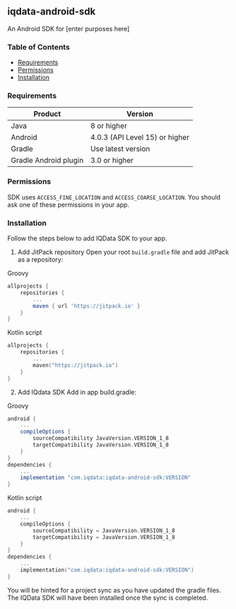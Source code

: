 ## iqdata-android-sdk

An Android SDK for [enter purposes here]

### Table of Contents
- [Requirements](#requirements)
- [Permissions](#permissions)
- [Installation](#installation)

### Requirements
|Product|Version|
|---|---|
|Java|8 or higher|
|Android|4.0.3 (API Level 15) or higher|
|Gradle|Use latest version|
|Gradle Android plugin|3.0 or higher|

### Permissions
SDK uses `ACCESS_FINE_LOCATION` and `ACCESS_COARSE_LOCATION`. You should ask one of these permissions in your app.

### Installation

Follow the steps below to add IQData SDK to your app.

1. Add JitPack repository
Open your root `build.gradle` file and add JitPack as a repository:

Groovy
```groovy
allprojects {
    repositories {
        ...
        maven { url 'https://jitpack.io' }
    }
}
```
Kotlin script
```kotlin
allprojects {
    repositories {
        ...
        maven("https://jitpack.io")
    }
}
```
2. Add IQdata SDK
Add in app build.gradle:

Groovy
```groovy
android {
    ...
    compileOptions {
        sourceCompatibility JavaVersion.VERSION_1_8
        targetCompatibility JavaVersion.VERSION_1_8
    }
}
dependencies {
    ...
    implementation "com.iqdata:iqdata-android-sdk:VERSION"
}
```
Kotlin script
```kotlin
android {
    ...
    compileOptions {
        sourceCompatibility = JavaVersion.VERSION_1_8
        targetCompatibility = JavaVersion.VERSION_1_8
    }
}
dependencies {
    ...
    implementation("com.iqdata:iqdata-android-sdk:VERSION")
}
```

You will be hinted for a project sync as you have updated the gradle files. The IQData SDK will have been installed once the sync is completed.

